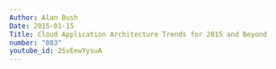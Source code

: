 ```yaml
---
Author: Alan Bush
Date: 2015-01-15
Title: Cloud Application Architecture Trends for 2015 and Beyond
number: "083"
youtube_id: 2SvEewYysuA
---
```



